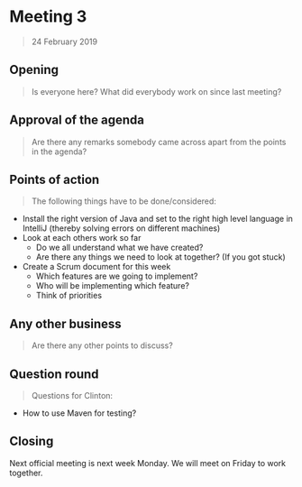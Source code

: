 # Meeting 3
> 24 February 2019 
## Opening

> Is everyone here? What did everybody work on since last meeting?
## Approval of the agenda

> Are there any remarks somebody came across apart from the points in the agenda?

## Points of action

> The following things have to be done/considered:
- Install the right version of Java and set to the right high level language in IntelliJ (thereby solving errors on different machines)
- Look at each others work so far
	- Do we all understand what we have created?
	- Are there any things we need to look at together? (If you got stuck)
- Create a Scrum document for this week
	- Which features are we going to implement?
	- Who will be implementing which feature?
	- Think of priorities



## Any other business

> Are there any other points to discuss?
## Question round

> Questions for Clinton:
- How to use Maven for testing? 

## Closing
> 
Next official meeting is next week Monday. We will meet on Friday to work together.
